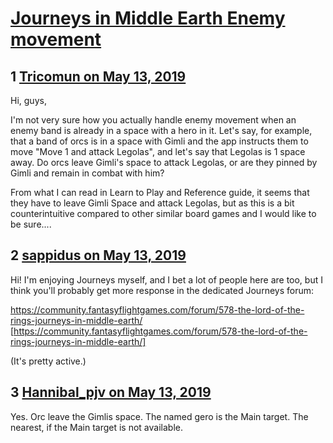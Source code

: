 # [Journeys in Middle Earth Enemy movement](https://community.fantasyflightgames.com/topic/295218-journeys-in-middle-earth-enemy-movement/)

## 1 [Tricomun on May 13, 2019](https://community.fantasyflightgames.com/topic/295218-journeys-in-middle-earth-enemy-movement/?do=findComment&comment=3700767)

Hi, guys,

I'm not very sure how you actually handle enemy movement when an enemy band is already in a space with a hero in it. Let's say, for example, that a band of orcs is in a space with Gimli and the app instructs them to move "Move 1 and attack Legolas", and let's say that Legolas is 1 space away. Do orcs leave Gimli's space to attack Legolas, or are they pinned by Gimli and remain in combat with him?

From what I can read in Learn to Play and Reference guide, it seems that they have to leave Gimli Space and attack Legolas, but as this is a bit counterintuitive compared to other similar board games and I would like to be sure....

## 2 [sappidus on May 13, 2019](https://community.fantasyflightgames.com/topic/295218-journeys-in-middle-earth-enemy-movement/?do=findComment&comment=3700888)

Hi! I'm enjoying Journeys myself, and I bet a lot of people here are too, but I think you'll probably get more response in the dedicated Journeys forum:

https://community.fantasyflightgames.com/forum/578-the-lord-of-the-rings-journeys-in-middle-earth/ [https://community.fantasyflightgames.com/forum/578-the-lord-of-the-rings-journeys-in-middle-earth/]

(It's pretty active.)

## 3 [Hannibal_pjv on May 13, 2019](https://community.fantasyflightgames.com/topic/295218-journeys-in-middle-earth-enemy-movement/?do=findComment&comment=3701065)

Yes. Orc leave the Gimlis space. The named gero is the Main target. The nearest, if the Main target is not available.

